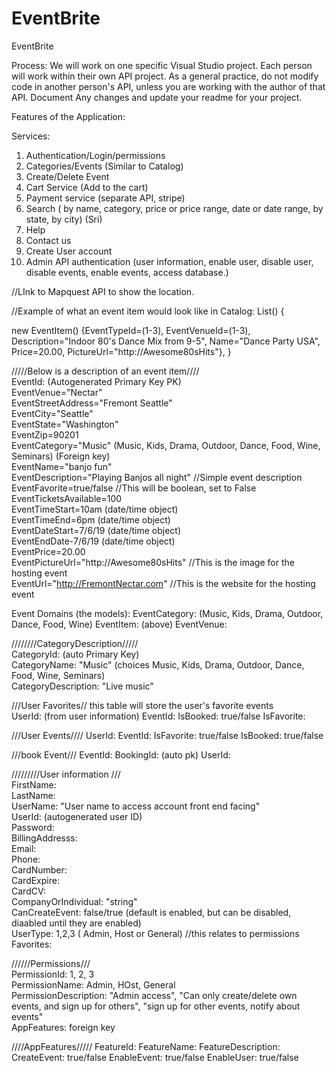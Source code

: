 # EventBrite
EventBrite


Process:
We will work on one specific Visual Studio project.
Each person will work within their own API project.
As a general practice, do not modify code in another person's API, unless you are working with the author of that API.
Document Any changes and update your readme for your project.

Features of the Application:




Services:

1. Authentication/Login/permissions
2. Categories/Events (Similar to Catalog) 
3. Create/Delete Event
4. Cart Service (Add to the cart)
5. Payment service  (separate API, stripe)
6. Search ( by name, category, price or price range, date or date range, by state, by city) (Sri)
7. Help
8. Contact us
9. Create User account
10. Admin API authentication (user information, enable user, disable user, disable events, enable events, access database.)

//LInk to Mapquest API to show the location.


//Example of what an event item would look like in Catalog:
List<EventItem>()
{

new EventItem() {EventTypeId=(1-3), 
                 EventVenueId=(1-3), 
                 Description="Indoor 80's Dance Mix from 9-5",
                 Name="Dance Party USA", 
                 Price=20.00,
                 PictureUrl="http://Awesome80sHits"},
}



/////Below is a description of an event item//// </br>
EventId: (Autogenerated Primary Key PK)</br>
EventVenue="Nectar" </br>
EventStreetAddress="Fremont Seattle" </br>
EventCity="Seattle"</br>
EventState="Washington"</br>
EventZip=90201 </br>
EventCategory="Music" (Music, Kids, Drama, Outdoor, Dance, Food, Wine, Seminars)   (Foreign key) </br>
EventName="banjo fun" </br>
EventDescription="Playing Banjos all night"  //Simple event description </br>
EventFavorite=true/false         //This will be boolean, set to False </br>
EventTicketsAvailable=100 </br>
EventTimeStart=10am (date/time object) </br>
EventTimeEnd=6pm (date/time object) </br>
EventDateStart=7/6/19 (date/time object) </br>
EventEndDate-7/6/19 (date/time object) </br>
EventPrice=20.00  </br>
EventPictureUrl="http://Awesome80sHits"     //This is the image for the hosting event </br>
EventUrl="http://FremontNectar.com"     //This is the website for the hosting event </br>

Event Domains (the models):
EventCategory:   (Music, Kids, Drama, Outdoor, Dance, Food, Wine)
EventItem: (above)
EventVenue:  



////////CategoryDescription/////</br>
CategoryId: (auto Primary Key) </br>
CategoryName: "Music" (choices Music, Kids, Drama, Outdoor, Dance, Food, Wine, Seminars) </br>
CategoryDescription: "Live music" </br>

///User Favorites//   this table will store the user's favorite events</br>
UserId: (from user information)
EventId: 
IsBooked: true/false
IsFavorite: 


///User Events////
UserId:
EventId:
IsFavorite: true/false
IsBooked: true/false


///book Event///
EventId:
BookingId:  (auto pk)
UserId:  


/////////User information ///</br>
FirstName: </br>
LastName: </br>
UserName: "User name to access account front end facing" </br>
UserId:  (autogenerated user ID)  </br>
Password: </br>
BillingAddresss: </br>
Email: </br>
Phone: </br>
CardNumber: </br>
CardExpire: </br>
CardCV: </br>
CompanyOrIndividual: "string" </br>
CanCreateEvent: false/true (default is enabled, but can be disabled, diaabled until they are enabled) </br>
UserType:  1,2,3 ( Admin, Host or General) //this relates to permissions </br>
Favorites: 



//////Permissions///</br>
PermissionId: 1, 2, 3 </br>
PermissionName: Admin, HOst, General </br>
PermissionDescription:   "Admin access", "Can only create/delete own events, and sign up for others", "sign up for other events, notify about events" </br>
AppFeatures: foreign key


////AppFeatures/////
FeatureId:
FeatureName:
FeatureDescription:
CreateEvent: true/false
EnableEvent: true/false
EnableUser: true/false












